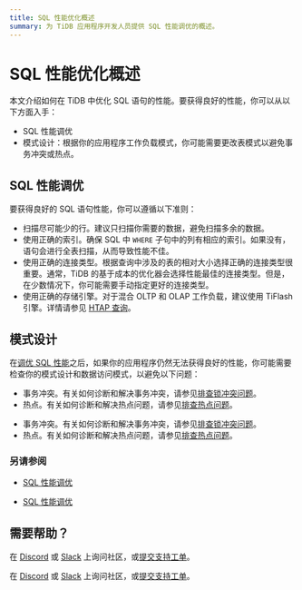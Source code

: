```yaml
---
title: SQL 性能优化概述
summary: 为 TiDB 应用程序开发人员提供 SQL 性能调优的概述。
---
```


# SQL 性能优化概述

本文介绍如何在 TiDB 中优化 SQL 语句的性能。要获得良好的性能，你可以从以下方面入手：

* SQL 性能调优
* 模式设计：根据你的应用程序工作负载模式，你可能需要更改表模式以避免事务冲突或热点。

## SQL 性能调优

要获得良好的 SQL 语句性能，你可以遵循以下准则：

* 扫描尽可能少的行。建议只扫描你需要的数据，避免扫描多余的数据。
* 使用正确的索引。确保 SQL 中 `WHERE` 子句中的列有相应的索引。如果没有，语句会进行全表扫描，从而导致性能不佳。
* 使用正确的连接类型。根据查询中涉及的表的相对大小选择正确的连接类型很重要。通常，TiDB 的基于成本的优化器会选择性能最佳的连接类型。但是，在少数情况下，你可能需要手动指定更好的连接类型。
* 使用正确的存储引擎。对于混合 OLTP 和 OLAP 工作负载，建议使用 TiFlash 引擎。详情请参见 [HTAP 查询](/develop/dev-guide-hybrid-oltp-and-olap-queries.md)。

## 模式设计

在[调优 SQL 性能](#sql-性能调优)之后，如果你的应用程序仍然无法获得良好的性能，你可能需要检查你的模式设计和数据访问模式，以避免以下问题：

<CustomContent platform="tidb">

* 事务冲突。有关如何诊断和解决事务冲突，请参见[排查锁冲突问题](/troubleshoot-lock-conflicts.md)。
* 热点。有关如何诊断和解决热点问题，请参见[排查热点问题](/troubleshoot-hot-spot-issues.md)。

</CustomContent>

<CustomContent platform="tidb-cloud">

* 事务冲突。有关如何诊断和解决事务冲突，请参见[排查锁冲突问题](https://docs.pingcap.com/tidb/stable/troubleshoot-lock-conflicts)。
* 热点。有关如何诊断和解决热点问题，请参见[排查热点问题](https://docs.pingcap.com/tidb/stable/troubleshoot-hot-spot-issues)。

</CustomContent>

### 另请参阅

<CustomContent platform="tidb">

* [SQL 性能调优](/sql-tuning-overview.md)

</CustomContent>

<CustomContent platform="tidb-cloud">

* [SQL 性能调优](/tidb-cloud/tidb-cloud-sql-tuning-overview.md)

</CustomContent>

## 需要帮助？

<CustomContent platform="tidb">

在 [Discord](https://discord.gg/DQZ2dy3cuc?utm_source=doc) 或 [Slack](https://slack.tidb.io/invite?team=tidb-community&channel=everyone&ref=pingcap-docs) 上询问社区，或[提交支持工单](/support.md)。

</CustomContent>

<CustomContent platform="tidb-cloud">

在 [Discord](https://discord.gg/DQZ2dy3cuc?utm_source=doc) 或 [Slack](https://slack.tidb.io/invite?team=tidb-community&channel=everyone&ref=pingcap-docs) 上询问社区，或[提交支持工单](https://tidb.support.pingcap.com/)。

</CustomContent>
